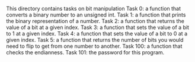 This directory contains tasks on bit manipulation
Task 0: a function that converts a binary number to an unsigned int.
Task 1: a function that prints the binary representation of a number.
Task 2: a function that returns the value of a bit at a given index.
Task 3: a function that sets the value of a bit to 1 at a given index.
Task 4: a function that sets the value of a bit to 0 at a given index.
Task 5: a function that returns the number of bits you would need to flip to get from one number to another.
Task 100: a function that checks the endianness.
Task 101: the password for this program.
